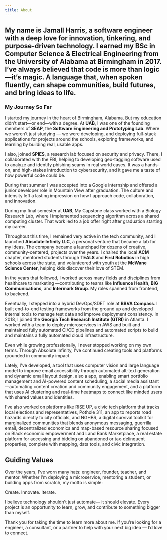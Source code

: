 ```yaml
---
title: About
---
```


My name is Jamall Harris, a software engineer with a deep love for innovation, tinkering, and purpose-driven technology. I earned my **BSc in Computer Science & Electrical Engineering from the University of Alabama at Birmingham** in 2017. I’ve always believed that code is more than logic—it’s magic. A language that, when spoken fluently, can shape communities, build futures, and bring ideas to life.
---

### My Journey So Far
I started my journey in the heart of Birmingham, Alabama. But my education didn’t start—or end—with a degree. At **UAB**, I was one of the founding members of **SEAP**, the **Software Engineering and Prototyping Lab**. Where we weren’t just studying — we were developing, and deploying full-stack applications for projects around the schools, exploring frameworks, and learning by building real, usable apps.

I also, joined **SPIES**, a research lab focused on security and privacy. There, I collaborated with the FBI, helping to developing geo-tagging software used to analyze and identify phishing scams in real world cases. It was a hands-on, and high-stakes introduction to cybersecurity, and it gave me a taste of how powerful code could be.

During that summer I was accepted into a Google internship and offered a junior developer role in Mountain View after graduation.  The culture and intensity left a lasting impression on how I approach code, collaboration, and innovation.

During my final semester at **UAB**, My Capstone class worked with a Biology Research Lab, where I implemented sequencing algorithm across a shared computing cluster. That work led to a job offer right after graduation starting my career.

Throughout this time, I remained very active in the tech community, and I launched **Absolute Infinity LLC**, a personal venture that became a lab for my ideas. The company became a launchpad for dozens of creative, community-centered, projects over the years. I chaired the local **ACM** chapter, mentored students through **TEALS** and **First Robotics** in high schools across the state, and volunteered with youth at the **McWane Science Center**, helping kids discover their love of STEM. 

In the years that followed, I worked across many fields and disciplines from healthcare to marketing —contributing to teams like **Influence Health**, **BIG Communications**, and **Intermark Group**. My roles spanned from frontend, to backend. 


Eventually, I stepped into a hybrid DevOps/SDET role at **BBVA Compass**. I built end-to-end testing frameworks from the ground up and developed internal tools to manage test data and improve deployment consistency. In 2018, I joined the **Georgia Tech Research Institute (GTRI)** in Atlanta. I worked with a team to deploy microservices in AWS and built and maintained fully automated CI/CD pipelines and automated scripts to build and maintains a fully automated cloud infrastructure.

Even while growing professionally, I never stopped working on my own terms. Through Absolute Infinity, I’ve continued creating tools and platforms grounded in community impact.

Lately, I've developed, a tool that uses computer vision and large language model  to improve email accessibility through automated alt-text generation and dynamic email layout design, also a app, enabling smart portfolio management and AI-powered content scheduling,  a social media assistant —automating content creation and community engagement, and  a platform that uses AI clustering and real-time heatmaps to connect like minded users with shared values and identities.

I've also worked on platforms like RISE UP, a civic tech platform that tracks local elections and representatives, Pothole 311, an app to reports road hazards directly to city officials, and NGHBR, a digital survival toolkit for marginalized communities that blends anonymous messaging, guerrilla email, decentralized economics and map-based resource sharing focused on Black economic empowerment and Land Bank Marketplace, a real estate platform for accessing and bidding on abandoned or tax-delinquent properties, complete with mapping, data tools, and civic integration.

## Guiding Values

Over the years, I’ve worn many hats: engineer, founder, teacher, and mentor. Whether I’m deploying a microservice, mentoring a student, or building apps from scratch, my motto is simple:

Create. Innovate. Iterate.

I believe technology shouldn’t just automate— it should elevate. Every project is an opportunity to learn, grow, and contribute to something bigger than myself.

Thank you for taking the time to learn more about me. If you’re looking for a  engineer, a  consultant, or a  partner to help with your next big idea — I’d love to connect.